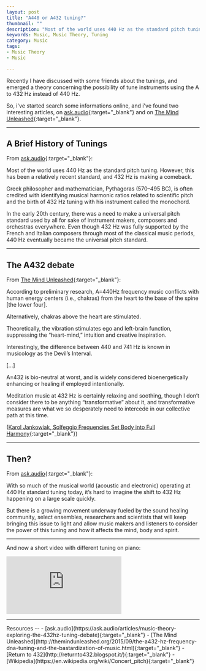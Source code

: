 ```yaml
---
layout: post
title: "A440 or A432 tuning?"
thumbnail: ""
description: "Most of the world uses 440 Hz as the standard pitch tuning. However, this has been a relatively recent standard, and 432 Hz is making a comeback."
keywords: Music, Music Theory, Tuning
category: Music
tags: 
- Music Theory
- Music

---
```


Recently I have discussed with some friends about the tunings, and emerged a theory concerning the possibility of tune instruments using the A to 432 Hz instead of 440 Hz.

So, i've started search some informations online, and i've found two interesting articles, on [ask.audio](https://ask.audio/articles/music-theory-exploring-the-432hz-tuning-debate){:target="_blank"} and on [The Mind Unleashed](http://themindunleashed.org/2015/09/the-a432-hz-frequency-dna-tuning-and-the-bastardization-of-music.html){:target="_blank"}.

<hr/>

A Brief History of Tunings
--

From [ask.audio](https://ask.audio/articles/music-theory-exploring-the-432hz-tuning-debate){:target="_blank"}:

Most of the world uses 440 Hz as the standard pitch tuning. However, this has been a relatively recent standard, and 432 Hz is making a comeback. 

Greek philosopher and mathematician, Pythagoras (570–495 BC), is often credited with identifying musical harmonic ratios related to scientific pitch and the birth of 432 Hz tuning with his instrument called the monochord.

In the early 20th century, there was a need to make a universal pitch standard used by all for sake of instrument makers, composers and orchestras everywhere. Even though 432 Hz was fully supported by the French and Italian composers through most of the classical music periods, 440 Hz eventually became the universal pitch standard.

<hr/>

The A432 debate
--

From [The Mind Unleashed](http://themindunleashed.org/2015/09/the-a432-hz-frequency-dna-tuning-and-the-bastardization-of-music.html){:target="_blank"}:

According to preliminary research, A=440Hz frequency music conflicts with human energy centers (i.e., chakras) from the heart to the base of the spine [the lower four]. 

Alternatively, chakras above the heart are stimulated. 

Theoretically, the vibration stimulates ego and left-brain function, suppressing the “heart-mind,” intuition and creative inspiration.

Interestingly, the difference between 440 and 741 Hz is known in musicology as the Devil’s Interval.

[...]

A=432 is bio-neutral at worst, and is widely considered bioenergetically enhancing or healing if employed intentionally. 

Meditation music at 432 Hz is certainly relaxing and soothing, though I don’t consider there to be anything “transformative” about it, and transformative measures are what we so desperately need to intercede in our collective path at this time.

([Karol Jankowiak, Solfeggio Frequencies Set Body into Full Harmony](http://www.wakingtimes.com/2014/02/01/solfeggio-frequencies-set-body-into-full-harmony/){:target="_blank"})

<hr/>

Then?
--

From [ask.audio](https://ask.audio/articles/music-theory-exploring-the-432hz-tuning-debate){:target="_blank"}:

With so much of the musical world (acoustic and electronic) operating at 440 Hz standard tuning today, it’s hard to imagine the shift to 432 Hz happening on a large scale quickly. 

But there is a growing movement underway fueled by the sound healing community, select ensembles, researchers and scientists that will keep bringing this issue to light and allow music makers and listeners to consider the power of this tuning and how it affects the mind, body and spirit. 

<hr/>

And now a short video with different tuning on piano:

<div class="video-container">
<iframe src="https://www.youtube.com/embed/115qXyVthHU" frameborder="0" allowfullscreen></iframe>
</div>

<hr/>
Resources
--
- [ask.audio](https://ask.audio/articles/music-theory-exploring-the-432hz-tuning-debate){:target="_blank"}
- [The Mind Unleashed](http://themindunleashed.org/2015/09/the-a432-hz-frequency-dna-tuning-and-the-bastardization-of-music.html){:target="_blank"}
- [Return to 432](http://returnto432.blogspot.it/){:target="_blank"}
- [Wikipedia](https://en.wikipedia.org/wiki/Concert_pitch){:target="_blank"}